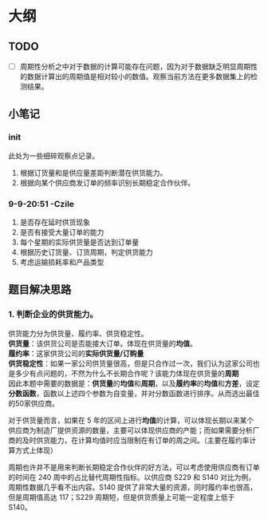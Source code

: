 # 大纲

## TODO

- [ ] 周期性分析之中对于数据的计算可能存在问题，因为对于数据缺乏明显周期性的数据计算出的周期值是相对较小的数值。观察当前方法在更多数据集上的检测结果。

## 小笔记

### init
此处为一些细碎观察点记录。

1. 根据订货量和是供应量差距判断潜在供货能力。
2. 根据向某个供应商发订单的频率识别长期稳定合作伙伴。

### 9-9-20:51 -Czile
1. 是否存在延时供货现象
2. 是否有接受大量订单的能力
3. 每个星期的实际供货量是否达到订单量
4. 根据历史订货量、订货周期，判定供货能力
5. 考虑运输损耗率和产品类型

## 题目解决思路
### 1. 判断企业的供货能力。  
供货能力分为供货量、履约率、供货稳定性。  
**供货量**：该供货公司是否能接大订单。体现在供货量的**均值**。  
**履约率**：这家供货公司的**实际供货量/订购量**  
**供货稳定性**：如果一家公司供货量很高，但是只合作过一次，我们认为这家公司也是多少有点问题的，不然为什么不长期合作呢？该能力体现在供货量的**周期**  
因此本题中需要的数据是：**供货量**的**均值**和**周期**，以及**履约率**的**均值**和**方差**，设定**分数函数**，函数以上述四个参数为自变量，并对分数函数进行排序。从而选出最佳的50家供应商。

对于供货量而言，如果在 5 年的区间上进行**均值**的计算，可以体现长期以来某个供应商为制造厂提供资源的数量，主要可以体现供应商的产能；而如果需要分析厂商的及时供货能力，在计算均值时应当限制在有订单的周之间。（主要在履约率计算方式上体现）

周期也许并不是用来判断长期稳定合作伙伴的好方法，可以考虑使用供应商有订单的时间在 240 周中的占比替代周期性指标。以供应商 S229 和 S140 对比为例，周期性数据几乎看不出内容。S140 提供了非常大量的资源，同时履约率也很高，但是周期值高达 117；S229 周期短，但是供货质量上可能一定程度上低于 S140。
